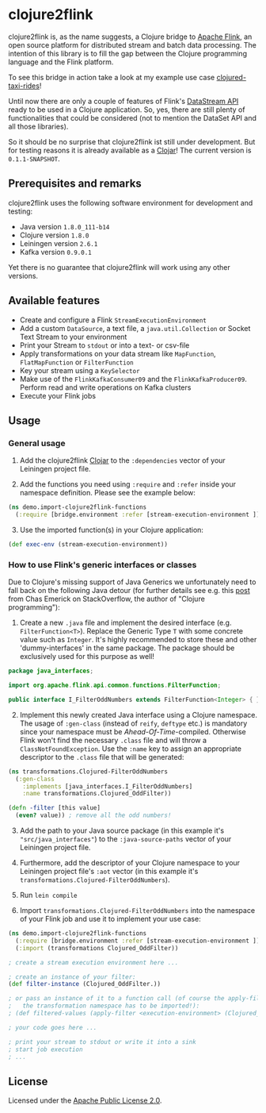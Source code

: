 # clojure2flink

clojure2flink is, as the name suggests, a Clojure bridge to [Apache Flink](http://flink.apache.org/), an open source
platform for distributed stream and batch data processing. The intention of this library is to fill the gap between
the Clojure programming language and the Flink platform.

To see this bridge in action take a look at my example use case
[clojured-taxi-rides](https://github.com/thr0n/clojured-taxi-rides)!

Until now there are only a couple of features of Flink's
[DataStream API](https://ci.apache.org/projects/flink/flink-docs-release-1.1/apis/streaming/index.html) ready to be
used in a Clojure application. So, yes, there are still plenty of functionalities that could be considered
(not to mention the DataSet API and all those libraries).

So it should be no surprise that clojure2flink ist still under development.
But for testing reasons it is already available as a [Clojar](https://clojars.org/clojure2flink)!
The current version is `0.1.1-SNAPSHOT`.

## Prerequisites and remarks

clojure2flink uses the following software environment for development and testing:

- Java version `1.8.0_111-b14`
- Clojure version `1.8.0`
- Leiningen version `2.6.1`
- Kafka version `0.9.0.1`

Yet there is no guarantee that clojure2flink will work using any other versions.

## Available features

- Create and configure a Flink `StreamExecutionEnvironment`
- Add a custom `DataSource`, a text file, a `java.util.Collection` or Socket Text
Stream to your environment
- Print your Stream to `stdout` or into a text- or csv-file
- Apply transformations on your data stream like `MapFunction`, `FlatMapFunction`
or `FilterFunction`
- Key your stream using a `KeySelector`
- Make use of the `FlinkKafkaConsumer09` and the `FlinkKafkaProducer09`. Perform
read and write operations on Kafka clusters
- Execute your Flink jobs

## Usage
### General usage

1) Add the clojure2flink [Clojar](https://clojars.org/clojure2flink) to the `:dependencies` vector of your Leiningen
project file.

2) Add the functions you need using `:require` and `:refer` inside your namespace definition. Please see the example
below:

```clojure
(ns demo.import-clojure2flink-functions
  (:require [bridge.environment :refer [stream-execution-environment ]])
```

3) Use the imported function(s) in your Clojure application:

```clojure
(def exec-env (stream-execution-environment))
```

### How to use Flink's generic interfaces or classes

Due to Clojure's missing support of Java Generics we unfortunately need to fall back on the following Java detour
(for further details see e.g. this [post](http://stackoverflow.com/a/3770360/7047542) from Chas Emerick on
StackOverflow, the author of "Clojure programming"):

1) Create a new `.java` file and implement the desired interface (e.g. `FilterFunction<T>`).
Replace the Generic Type `T` with some concrete value such as `Integer`. It's highly recommended to store these and other 'dummy-interfaces' in the same package. The package should be
exclusively used for this purpose as well!

```java
package java_interfaces;

import org.apache.flink.api.common.functions.FilterFunction;

public interface I_FilterOddNumbers extends FilterFunction<Integer> { }
```

2) Implement this newly created Java interface using a Clojure namespace.
The usage of `:gen-class` (instead of `reify`, `deftype` etc.) is mandatory since your
namespace must be *Ahead-Of-Time*-compiled. Otherwise Flink won't find the necessary `.class` file and will throw
a `ClassNotFoundException`.
Use the `:name` key to assign an appropriate descriptor to the `.class` file
that will be generated:

```clojure
(ns transformations.Clojured-FilterOddNumbers
  (:gen-class
    :implements [java_interfaces.I_FilterOddNumbers]
    :name transformations.Clojured_OddFilter))

(defn -filter [this value]
  (even? value)) ; remove all the odd numbers!
```

3) Add the path to your Java source package (in this example it's `"src/java_interfaces"`) to the `:java-source-paths`
vector of your Leiningen project file.

4) Furthermore, add the descriptor of your Clojure namespace to your Leiningen project file's `:aot` vector
(in this example it's `transformations.Clojured-FilterOddNumbers`).

5) Run `lein compile`

6) Import `transformations.Clojured-FilterOddNumbers` into the namespace of your Flink job and use it to implement
your use case:

```clojure
(ns demo.import-clojure2flink-functions
  (:require [bridge.environment :refer [stream-execution-environment ]])
  (:import (transformations Clojured_OddFilter))

; create a stream execution environment here ...

; create an instance of your filter:
(def filter-instance (Clojured_OddFilter.))

; or pass an instance of it to a function call (of course the apply-filter function defined inside
;   the transformation namespace has to be imported!):
; (def filtered-values (apply-filter <execution-environment> (Clojured_OddFilter.)))

; your code goes here ...

; print your stream to stdout or write it into a sink
; start job execution
; ...
```

## License
Licensed under the [Apache Public License 2.0](http://www.apache.org/licenses/LICENSE-2.0.html).
